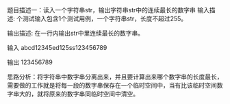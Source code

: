 题目描述一：读入一个字符串str，输出字符串str中的连续最长的数字串
输入描述:
个测试输入包含1个测试用例，一个字符串str，长度不超过255。

输出描述:
在一行内输出str中里连续最长的数字串。

输入
abcd12345ed125ss123456789

输出
123456789

思路分析：将字符串中数字串分离出来，并且要计算出来哪个数字串的长度最长，需要做的工作就是将每一段的数字串保存在一个临时空间中，当有比该临时空间数字串大的，就将原来的数字串同临时空间中清空。